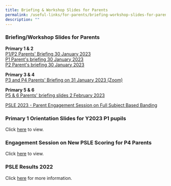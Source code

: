 ```yaml
---
title: Briefing & Workshop Slides for Parents
permalink: /useful-links/for-parents/briefing-workshop-slides-for-parents/
description: ""
---
```

### **Briefing/Workshop Slides for Parents**


**Primary 1 &amp; 2**<br>
[P1/P2 Parents' Briefing 30 January 2023](/files/p1p2a.pdf)<br>
[P1 Parent's briefing 30 January 2023](/files/p1p2b.pdf)<br>
[P2 Parent's briefing 30 January 2023](/files/p1p2c.pdf)

**Primary 3 &amp; 4**<br>
[P3 and P4 Parents' Briefing on 31 January 2023 (Zoom)](/files/p3p4a.pdf)

**Primary 5 &amp; 6**<br>
[P5 &amp; 6 Parents' briefing slides 2 February 2023](/files/p5p6a.pdf)

[PSLE 2023 - Parent Engagement Session on Full Subject Based Banding ](/files/psle%202023%20-%20parent%20engagement%20session%20on%20full%20subject%20based%20banding.pdf)

### **Primary 1 Orientation Slides for Y2023 P1 pupils**
Click&nbsp;[here](/files/17%20Nov%202022%20P1%20Orientation%20briefing%20for%20Y2023%20P1.pdf) to view.

### **Engagement Session on New PSLE Scoring for P4 Parents**

Click&nbsp;[here](/files/Parents%20Engagement%20Deck%20on%20Changes%20to%20PSLE%20-%20for%202019%20P4%20Parents%20(handout).pdf)&nbsp;to view.

### **PSLE Results 2022**
Click&nbsp;[here](/files/psleresults2022.pdf)&nbsp;for more information.